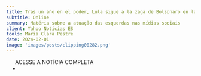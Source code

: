 ```yaml
---
title: Tras un año en el poder, Lula sigue a la zaga de Bolsonaro en la batalla digital
subtitle: Online
summary: Matéria sobre a atuação das esquerdas nas mídias sociais
client: Yahoo Noticias ES
tools: Maria Clara Pestre
date: 2024-02-01
image: 'images/posts/clipping00282.png'
---
```


<div class="post__share"><ul class="share__list list-reset">ACESSE A NOTÍCIA COMPLETA<li class="share__item" style="margin-left: 10px"><a class="share__link share__facebook" style="background: #fa5657" href="https://es-us.noticias.yahoo.com/a%C3%B1o-poder-lula-zaga-bolsonaro-123641990.html" title="Link" rel="nofolow"><i class="fa-solid fa-link"></i></a></li></ul></div>
<!-- <div class="gallery-box"><div class="gallery"><img src="/clipping/images/example-1.jpg" loading="lazy" alt="Project"><img src="/clipping/images/example-2.jpg" loading="lazy" alt="Project"></div><em>Gallery / <a href="https://www.freepik.com/" target="_blank">Freepic</a></em></div> -->
